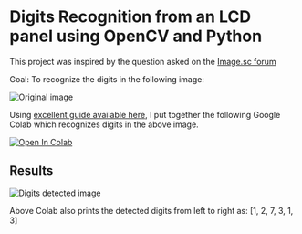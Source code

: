# Digits Recognition from an LCD panel using OpenCV and Python
This project was inspired by the question asked on the [Image.sc forum](https://forum.image.sc/t/extract-numbers-from-image/55224)  

Goal: To recognize the digits in the following image:  

<img src="https://github.com/ved-sharma/Digit_recognition_OpenCV_Python/blob/2eaed45740bc2f866be2dcb6b6f20f0fc2795931/files/Scale_Reading_1.jpg" alt="Original image">

Using [excellent guide available here](https://www.pyimagesearch.com/2017/02/13/recognizing-digits-with-opencv-and-python/), I put together the following Google Colab which recognizes digits in the above image.

[![Open In Colab](https://colab.research.google.com/assets/colab-badge.svg)](https://github.com/ved-sharma/Digits_recognition_OpenCV_Python/blob/33516021ecbab43af00fd6971eaa257ea443f99b/Digit_Recognizer_using_OpenCV_Python.ipynb)

## Results
<img src="https://github.com/ved-sharma/Digit_recognition_OpenCV_Python/blob/2eaed45740bc2f866be2dcb6b6f20f0fc2795931/files/Scale_Reading_bbox_1.jpg" alt="Digits detected image">

Above Colab also prints the detected digits from left to right as:
[1, 2, 7, 3, 1, 3]

